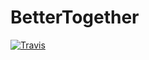 # BetterTogether

[![Travis](https://travis-ci.org/Statoil/BetterTogether.svg?branch=master)](https://travis-ci.org/Statoil/BetterTogether)
